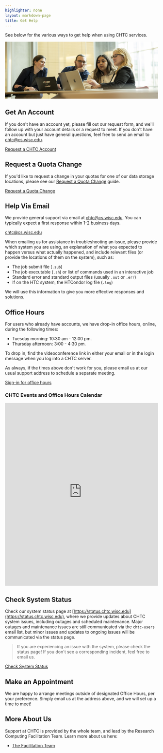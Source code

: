 ```yaml
---
highlighter: none
layout: markdown-page
title: Get Help
---
```


See below for the various ways to get help when using CHTC services. 

<img src="/images/20240308_facilitators_morgridge.jpg" class= "img-fluid"/>

## Get An Account

If you don't have an account yet, please fill out our request form, and we'll
follow up with your account details or a request to meet. If you don't have an
account but just have general questions, feel free to send an email to
[chtc@cs.wisc.edu](Mailto:chtc@cs.wisc.edu).

<div class="d-flex mb-3">
	<div class="p-3 m-auto">
		<a class="btn btn-primary" href="https://uwmadison.co1.qualtrics.com/jfe/form/SV_8f6nTgaaVhefdmS">Request a CHTC Account</a>
	</div>
</div>

## Request a Quota Change

If you'd like to request a change in your quotas for one of our data
storage locations, please see our [Request a Quota Change](quota-request) guide.

<div class="d-flex mb-3">
	<div class="p-3 m-auto">
		<a class="btn btn-primary" href="quota-request">Request a Quota Change</a>
	</div>
</div>

## Help Via Email

We provide general support via email at [chtc@cs.wisc.edu](mailto:chtc@cs.wisc.edu). You can typically
expect a first response within 1-2 business days. 

<div class="d-flex mb-3">
	<div class="p-3 m-auto">
		<a class="btn btn-primary" href="mailto:chtc@cs.wisc.edu">chtc@cs.wisc.edu</a>
	</div>
</div>

When emailing us for assistance in troubleshooting an issue, please provide which system you are using, 
an explanation of what you expected to happen versus what actually happened, and include relevant files
(or provide the locations of them on the system), such as:

* The job submit file (`.sub`)
* The job executable (`.sh`) or list of commands used in an interactive job
* Standard error and standard output files (usually `.out` or `.err`)
* If on the HTC system, the HTCondor log file (`.log`)

We will use this information to give you more effective responses and solutions.

## Office Hours

<!-- **Cancellations will be announced via email and on this webpage.** -->

<!-- **We will have a limited office hour schedule over the winter break, beginning Dec. 18.**
**Office hours will only be held on the following dates during this period:**

- **Thursday, Dec. 21st, 3:00 - 4:30 pm**
- **Thursday, Jan. 4th, 3:00 - 4:30 pm**
- **Thursday, Jan. 11th, 3:00 - 4:30 pm**
- **Thursday, Jan. 18th, 3:00 - 4:30 pm**

**Our regular office hour schedule will resume Jan. 22.** 
-->

For users who already have accounts, we have drop-in office hours, online, during the following times:

-   Tuesday morning: 10:30 am - 12:00 pm.
-   Thursday afternoon: 3:00 - 4:30 pm.

To drop in, find the videoconference link in either your email or in the 
login message when you log into a CHTC server. 

As always, if the times above don't work for you, please email us 
at our usual support address to schedule a separate meeting. 

<div class="d-flex mb-3">
	<div class="p-3 m-auto">
		<a class="btn btn-primary" href="sign-in.html">Sign-in for office hours</a>
	</div>
</div>

### CHTC Events and Office Hours Calendar
<iframe id="open-web-calendar" 
    style="background:url('https://raw.githubusercontent.com/niccokunzmann/open-web-calendar/master/static/img/loaders/circular-loader.gif') center center no-repeat;"
    src="https://open-web-calendar.hosted.quelltext.eu/calendar.html?ending_hour=18&amp;hour_format=%25g%3A%25i%E2%80%AF%25a&amp;prefer_browser_language=true&amp;start_of_week=work&amp;starting_hour=8&amp;tab=week&amp;tabs=month&amp;tabs=week&amp;target=_blank&amp;title=CHTC%20Events%20and%20Office%20Hours&amp;url=https%3A%2F%2Fcalendar.google.com%2Fcalendar%2Fical%2Fc_ab942dce7a1330adb574945756788f3c3291e5e0e8508de8d8b7b9dda1ea4a0b%2540group.calendar.google.com%2Fpublic%2Fbasic.ics"
    sandbox="allow-scripts allow-same-origin allow-popups"
    allowTransparency="true" scrolling="no" 
    frameborder="0" height="600px" width="100%"></iframe>

## Check System Status

Check our system status page at [https://status.chtc.wisc.edu](https://status.chtc.wisc.edu), where we 
provide updates  about CHTC system issues, including outages and scheduled maintenance. Major outages and maintenance  issues are still communicated via the `chtc-users` email list, but minor issues and updates to 
ongoing issues will be communicated via the status page. 

> If you are experiencing an issue with the system, please check the status page! If you 
> don't see a corresponding incident, feel free to email us.

<div class="d-flex mb-3">
	<div class="p-3 m-auto">
		<a class="btn btn-primary" href="https://status.chtc.wisc.edu">Check System Status</a>
	</div>
</div>

## Make an Appointment

We are happy to arrange meetings outside of designated Office Hours, per
your preference. Simply email us at the address above, and we will set
up a time to meet!

## More About Us

Support at CHTC is provided by the whole team, and lead by the Research 
Computing Facilitation Team. Learn more about us here: 

* [The Facilitation Team](facilitation-team.html)


